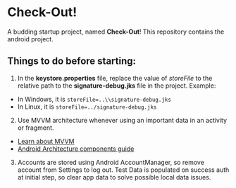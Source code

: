 # Check-Out!
A budding startup project, named **Check-Out**! This repository contains the android project.

## Things to do before starting:
1. In the **keystore.properties** file, replace the value of *storeFile* to the relative path to the **signature-debug.jks** file in the project.
Example:
- In Windows, it is `storeFile=..\\signature-debug.jks`
- In Linux, it is `storeFile=../signature-debug.jks`

2. Use MVVM architecture whenever using an important data in an activity or fragment. 
- [Learn about MVVM](https://proandroiddev.com/mvvm-architecture-viewmodel-and-livedata-part-1-604f50cda1)
- [Android Architecture components guide](https://developer.android.com/jetpack/docs/guide#fetching_data)

3. Accounts are stored using Android AccountManager, so remove account from Settings to log out. Test Data is populated on success auth at initial step, so clear app data to solve possible local data issues.
